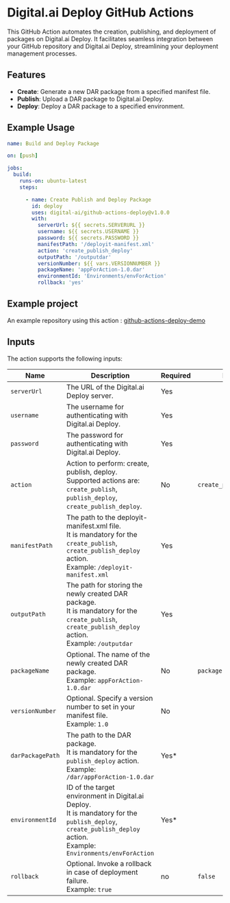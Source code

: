# Digital.ai Deploy GitHub Actions

This GitHub Action automates the creation, publishing, and deployment of packages on Digital.ai Deploy. It facilitates seamless integration between your GitHub repository and Digital.ai Deploy, streamlining your deployment management processes.

## Features

- **Create**: Generate a new DAR package from a specified manifest file.
- **Publish**: Upload a DAR package to Digital.ai Deploy.
- **Deploy**: Deploy a DAR package to a specified environment.

## Example Usage

```yaml
name: Build and Deploy Package

on: [push]

jobs:
  build:
    runs-on: ubuntu-latest
    steps:

      - name: Create Publish and Deploy Package
        id: deploy
        uses: digital-ai/github-actions-deploy@v1.0.0
        with:
          serverUrl: ${{ secrets.SERVERURL }}
          username: ${{ secrets.USERNAME }}
          password: ${{ secrets.PASSWORD }}
          manifestPath: '/deployit-manifest.xml'
          action: 'create_publish_deploy'
          outputPath: '/outputdar'
          versionNumber: ${{ vars.VERSIONNUMBER }}
          packageName: 'appForAction-1.0.dar'
          environmentId: 'Environments/envForAction'
          rollback: 'yes'
 ```
## Example project 

An example repository using this action : <a href="https://github.com/digital-ai/github-actions-deploy-demo" target="_blank">github-actions-deploy-demo</a>


## Inputs

The action supports the following inputs:

| Name             | Description                                                                                                                                                                   | Required | Default                 |
|------------------|-------------------------------------------------------------------------------------------------------------------------------------------------------------------------------|----------|-------------------------|
| `serverUrl`      | The URL of the Digital.ai Deploy server.                                                                                                                                      | Yes      |                         |
| `username`       | The username for authenticating with Digital.ai Deploy.                                                                                                                       | Yes      |                         |
| `password`       | The password for authenticating with Digital.ai Deploy.                                                                                                                       | Yes      |                         |
| `action`         | Action to perform: create, publish, deploy. <br/>Supported actions are:<br/>`create_publish`, `publish_deploy`, `create_publish_deploy`.                                      | No       | `create_publish_deploy` |
| `manifestPath`   | The path to the deployit-manifest.xml file. <br/> It is mandatory for the `create_publish`, `create_publish_deploy` action. <br/>Example: `/deployit-manifest.xml`            | Yes      |                         |
| `outputPath`     | The path for storing the newly created DAR package. <br/> It is mandatory for the `create_publish`, `create_publish_deploy` action. <br/>Example: `/outputdar`                | Yes      |                         |
| `packageName`    | Optional. The name of the newly created DAR package. <br/>Example: `appForAction-1.0.dar`                                                                                     | No       | `package.dar`           |
| `versionNumber`  | Optional. Specify a version number to set in your manifest file.  <br/>Example: `1.0`                                                                                         | No       |                         |
| `darPackagePath` | The path to the DAR package. <br/> It is mandatory for the `publish_deploy` action. <br/>Example: `/dar/appForAction-1.0.dar`                                                 | Yes*     |                         |
| `environmentId`  | ID of the target environment in Digital.ai Deploy. <br/> It is mandatory for the `publish_deploy`, `create_publish_deploy` action. <br/> Example: `Environments/envForAction` | Yes*     |                         |
| `rollback`       | Optional. Invoke a rollback in case of deployment failure. <br/> Example: `true`                                                                                              | no       | `false`                 |
